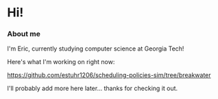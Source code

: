 # Hi!

### About me
I'm Eric, currently studying computer science at Georgia Tech!

Here's what I'm working on right now:

https://github.com/estuhr1206/scheduling-policies-sim/tree/breakwater

I'll probably add more here later... thanks for checking it out. 
